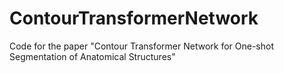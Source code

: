 # ContourTransformerNetwork
Code for the paper "Contour Transformer Network for One-shot Segmentation of Anatomical Structures"
